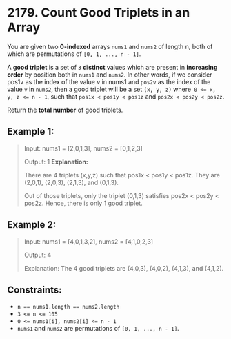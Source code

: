 # 2179. Count Good Triplets in an Array

You are given two **0-indexed** arrays `nums1` and `nums2` of length n, both of which are permutations of `[0, 1, ..., n - 1]`.

A **good triplet** is a set of `3` **distinct** values which are present in **increasing order** by position both in `nums1` and `nums2`. In other words, if we consider pos1v as the index of the value v in nums1 and `pos2v` as the index of the value `v` in `nums2`, then a good triplet will be a set `(x, y, z)` where` 0 <= x, y, z <= n - 1`, such that `pos1x < pos1y < pos1z` and `pos2x < pos2y < pos2z`.

Return the **total number** of good triplets.

 

## Example 1:

> Input: nums1 = [2,0,1,3], nums2 = [0,1,2,3]
> 
> Output: 1
> **Explanation:**
> 
> There are 4 triplets (x,y,z) such that pos1x < pos1y < pos1z. They are (2,0,1), (2,0,3), (2,1,3), and (0,1,3). 
> 
> Out of those triplets, only the triplet (0,1,3) satisfies pos2x < pos2y < pos2z. Hence, there is only 1 good triplet.

## Example 2:

> Input: nums1 = [4,0,1,3,2], nums2 = [4,1,0,2,3]
> 
> Output: 4
> 
> Explanation: The 4 good triplets are (4,0,3), (4,0,2), (4,1,3), and (4,1,2).
 

## Constraints:

- `n == nums1.length == nums2.length`
- `3 <= n <= 105`
- `0 <= nums1[i], nums2[i] <= n - 1`
- `nums1` and `nums2` are permutations of `[0, 1, ..., n - 1]`.